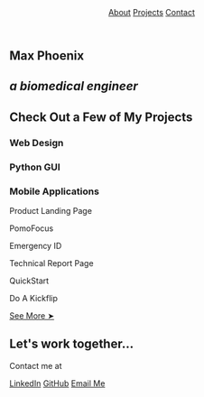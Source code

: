 <html>
    <head>
        <script src="https://kit.fontawesome.com/3050c63a99.js"
            crossorigin="anonymous"></script>
        <link rel="stylesheet" href="ppStyleSheet.css">
    </head>
    <body id="maxPortfolio">
        <header>
            <nav id="navbar">
                <a id="aboutLink" class="nav-element" href="#welcome-section"
                    traget="_blank">About</a>
                <a id="projectsLink" class="nav-element" href="#projects"
                    traget="_blank">Projects</a>
                <a id="contactLink" class="nav-element" href="#footer"
                    traget="_blank">Contact</a>
            </nav>
        </header>
        <section id="welcome-section">
            <div id="welcomeStuff">
                <h1>Max Phoenix</h1>
                <h2 id="tagline"><em>a biomedical engineer</em></h2>
            </div>
        </section>
        <section id="projects">
            <h2 id="projectHead">Check Out a Few of My Projects</h2>
            <div id="projectGrid">
                <h3>Web Design</h3>
                <h3>Python GUI</h3>
                <h3>Mobile Applications</h3>
                <a href="https://codepen.io/theflyingjerry/details/abpXMea" style="text-decoration: none;"><div
                        class="project-tile">
                        <div class="imgHolder" style="background-image:
                            url('images/searat2.png');"></div>
                        <p class="projectText">Product Landing Page</p>
                    </div></a>
                <a href="https://github.com/theflyingjerry/pomofocus" style="text-decoration: none;"><div
                        class="project-tile">
                        <div class="imgHolder" style="background-image:
                            url('images/pomofocus.png');"></div>
                        <p class="projectText">PomoFocus</p>
                    </div></a>
                <a href="https://github.com/theflyingjerry/Emergency_ID_Flutter" style="text-decoration: none;"><div
                        class="project-tile">
                        <div class="imgHolder" style="background-image:
                            url('images/mainPage.png');"></div>
                        <p class="projectText"> Emergency ID</p>
                    </div></a>
                <a href="https://theflyingjerry.github.io/Emergency_ID_Flutter/" style="text-decoration: none;"><div
                        class="project-tile">
                        <div class="imgHolder" style="background-image:
                            url('images/tech2.png');"></div>
                        <p class="projectText">Technical Report Page</p>
                    </div></a>
                <a href="https://github.com/theflyingjerry/quickstart_python" style="text-decoration: none;"><div
                        class="project-tile">
                        <div class="imgHolder" style="background-image:
                            url('images/quickstart.png');"></div>
                        <p class="projectText">QuickStart</p>
                    </div></a>
                <a href="https://github.com/theflyingjerry/Do_A_Kickflip" style="text-decoration: none;"><div
                        class="project-tile">
                        <div class="imgHolder" style="background-image:
                            url('images/koston2.jpeg');"></div>
                        <p class="projectText"> Do A Kickflip</p>
                    </div></a>
            </div>
            <a id="profile-link" class="profile-link"
                href="https://github.com/theflyingjerry" target="_blank">See
                More &#10148;</a>
        </section>
        <section id="footer">
            <div id="bottomStuff">
                <h2 id="bottomHeader">Let's work together...</h2>
                <p id="bottomByLine">Contact me at</p>
            </div>
            <div id="bottomLinkLine">
                <a class="bottomLinks" href="https://www.linkedin.com/in/maxphoenix/" target="_blank"><i class="fab fa-linkedin"></i>
                    LinkedIn</a>
                <a class="bottomLinks" href="https://github.com/theflyingjerry" target="_blank"><i class="fab fa-github"></i>
                    GitHub</a>
                <a class="bottomLinks" href="mailto:phoenm@rpi.edu" target="_blank"><i class="fas fa-inbox"></i>
                    Email Me</a>
            </div>
        </section>
    </body>
</html>
